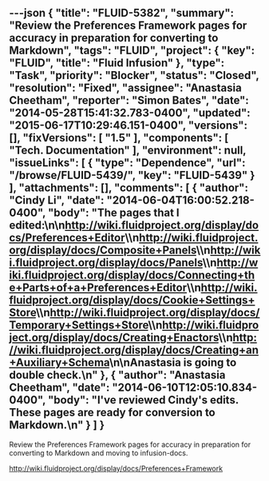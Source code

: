 ---json
{
  "title": "FLUID-5382",
  "summary": "Review the Preferences Framework pages for accuracy in preparation for converting to Markdown",
  "tags": "FLUID",
  "project": {
    "key": "FLUID",
    "title": "Fluid Infusion"
  },
  "type": "Task",
  "priority": "Blocker",
  "status": "Closed",
  "resolution": "Fixed",
  "assignee": "Anastasia Cheetham",
  "reporter": "Simon Bates",
  "date": "2014-05-28T15:41:32.783-0400",
  "updated": "2015-06-17T10:29:46.151-0400",
  "versions": [],
  "fixVersions": [
    "1.5"
  ],
  "components": [
    "Tech. Documentation"
  ],
  "environment": null,
  "issueLinks": [
    {
      "type": "Dependence",
      "url": "/browse/FLUID-5439/",
      "key": "FLUID-5439"
    }
  ],
  "attachments": [],
  "comments": [
    {
      "author": "Cindy Li",
      "date": "2014-06-04T16:00:52.218-0400",
      "body": "The pages that I edited:\n\n<http://wiki.fluidproject.org/display/docs/Preferences+Editor>\\\n<http://wiki.fluidproject.org/display/docs/Composite+Panels>\\\n<http://wiki.fluidproject.org/display/docs/Panels>\\\n<http://wiki.fluidproject.org/display/docs/Connecting+the+Parts+of+a+Preferences+Editor>\\\n<http://wiki.fluidproject.org/display/docs/Cookie+Settings+Store>\\\n<http://wiki.fluidproject.org/display/docs/Temporary+Settings+Store>\\\n<http://wiki.fluidproject.org/display/docs/Creating+Enactors>\\\n<http://wiki.fluidproject.org/display/docs/Creating+an+Auxiliary+Schema>\n\nAnastasia is going to double check.\n"
    },
    {
      "author": "Anastasia Cheetham",
      "date": "2014-06-10T12:05:10.834-0400",
      "body": "I've reviewed Cindy's edits. These pages are ready for conversion to Markdown.\n"
    }
  ]
}
---
Review the Preferences Framework pages for accuracy in preparation for converting to Markdown and moving to infusion-docs.

<http://wiki.fluidproject.org/display/docs/Preferences+Framework>

        